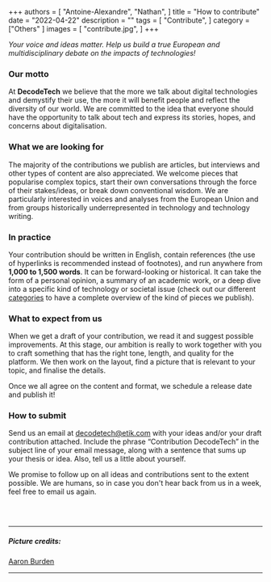 +++
authors = [
    "Antoine-Alexandre", "Nathan",
]
title = "How to contribute"
date = "2022-04-22"
description = ""
tags = [ "Contribute",
]
category = ["Others" ]
images = [
    "contribute.jpg",
]
+++

*Your voice and ideas matter. Help us build a true European and multidisciplinary debate on the impacts of technologies!*

### Our motto
At **DecodeTech** we believe that the more we talk about digital technologies and demystify their use, the more it will benefit people and reflect the diversity of our world. We are committed to the idea that everyone should have the opportunity to talk about tech and express its stories, hopes, and concerns about digitalisation.

### What we are looking for
The majority of the contributions we publish are articles, but interviews and other types of content are also appreciated. We welcome pieces that popularise complex topics, start their own conversations through the force of their stakes/ideas, or break down conventional wisdom. We are particularly interested in voices and analyses from the European Union and from groups historically underrepresented in technology and technology writing.

### In practice
Your contribution should be written in English, contain references (the use of hyperlinks is recommended instead of footnotes), and run anywhere from **1,000 to 1,500 words**. It can be forward-looking or historical. It can take the form of a personal opinion, a summary of an academic work, or a deep dive into a specific kind of technology or societal issue (check out our different [categories](https://decodetech.eu/categories/) to have a complete overview of the kind of pieces we publish). 

### What to expect from us
When we get a draft of your contribution, we read it and suggest possible improvements. At this stage, our ambition is really to work together with you to craft something that has the right tone, length, and quality for the platform. We then work on the layout, find a picture that is relevant to your topic, and finalise the details.

Once we all agree on the content and format, we schedule a release date and publish it! 

### How to submit
Send us an email at [decodetech@etik.com](mailto:decodetech@etik.com) with your ideas and/or your draft contribution attached. Include the phrase “Contribution DecodeTech” in the subject line of your email message, along with a sentence that sums up your thesis or idea. Also, tell us a little about yourself. 

We promise to follow up on all ideas and contributions sent to the extent possible. We are humans, so in case you don't hear back from us in a week, feel free to email us again. 
##### &nbsp; 

***
##### Picture credits:
[Aaron Burden](https://unsplash.com/photos/AXqMy8MSSdk) 
***
